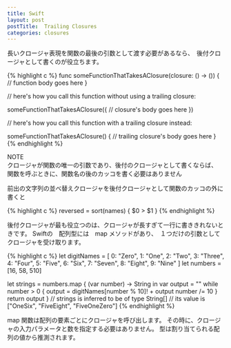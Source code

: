 ```yaml
---
title: Swift
layout: post
postTitle:  Trailing Closures
categories: closures
---
```


長いクロージャ表現を関数の最後の引数として渡す必要があるなら、　後付クロージャとして書くのが役立ちます。

{% highlight c %}
func someFunctionThatTakesAClosure(closure: () -> ()) {
    // function body goes here
}
 
// here's how you call this function without using a trailing closure:
 
someFunctionThatTakesAClosure({
    // closure's body goes here
    })
 
// here's how you call this function with a trailing closure instead:
 
someFunctionThatTakesAClosure() {
    // trailing closure's body goes here
}
{% endhighlight %}

<div class="panel">
    <div class="panel-heading">NOTE</div>
    クロージャが関数の唯一の引数であり、後付のクロージャとして書くならば、
    関数を呼ぶときに、関数名の後のカッコを書く必要はありません
</div>

前出の文字列の並べ替えクロージャを後付クロージャとして関数のカッコの外に書くと

{% highlight c %}
reversed = sort(names) { $0 > $1 }
{% endhighlight %}

後付クロージャが最も役立つのは、クロージャが長すぎて一行に書ききれないときです。
Swiftの　配列型には　map メソッドがあり、　１つだけの引数として　クロージャを受け取ります。

{% highlight c %}
let digitNames = [
    0: "Zero", 1: "One", 2: "Two",   3: "Three", 4: "Four",
    5: "Five", 6: "Six", 7: "Seven", 8: "Eight", 9: "Nine"
]
let numbers = [16, 58, 510]

let strings = numbers.map {
    (var number) -> String in
    var output = ""
    while number > 0 {
        output = digitNames[number % 10]! + output
        number /= 10
    }
    return output
}
// strings is inferred to be of type String[]
// its value is ["OneSix", "FiveEight", "FiveOneZero"]
{% endhighlight %}

map 関数は配列の要素ごとにクロージャを呼び出します。
その時に、クロージャの入力パラメータと数を指定する必要はありません。
型は割り当てられる配列の値から推測されます。
